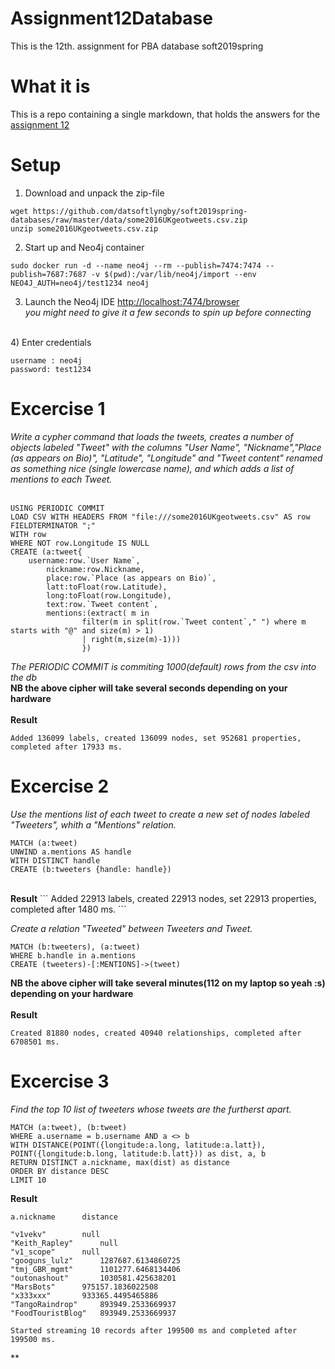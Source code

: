 # Assignment12Database
This is the 12th. assignment for PBA database soft2019spring

# What it is 
This is a repo containing a single markdown, that holds the answers for the [assignment 12](https://github.com/datsoftlyngby/soft2019spring-databases/blob/master/assignments/assignment12.md) <br>

# Setup
1) Download and unpack the zip-file
```
wget https://github.com/datsoftlyngby/soft2019spring-databases/raw/master/data/some2016UKgeotweets.csv.zip
unzip some2016UKgeotweets.csv.zip
```
2) Start up and Neo4j container
```
sudo docker run -d --name neo4j --rm --publish=7474:7474 --publish=7687:7687 -v $(pwd):/var/lib/neo4j/import --env NEO4J_AUTH=neo4j/test1234 neo4j
```
3) Launch the Neo4j IDE [http://localhost:7474/browser](http://localhost:7474/browser) <br>
*you might need to give it a few seconds to spin up before connecting*<br>
<br>
4) Enter credentials<br>

```
username : neo4j
password: test1234
```

# Excercise 1

*Write a cypher command that loads the tweets, creates a number of objects labeled "Tweet" with the columns "User Name", "Nickname","Place (as appears on Bio)", "Latitude", "Longitude" and "Tweet content" renamed as something nice (single lowercase name), and which adds a list of mentions to each Tweet.* <br>
<br>
```
USING PERIODIC COMMIT
LOAD CSV WITH HEADERS FROM "file:///some2016UKgeotweets.csv" AS row  FIELDTERMINATOR ";"
WITH row
WHERE NOT row.Longitude IS NULL
CREATE (a:tweet{
	username:row.`User Name`,
    	nickname:row.Nickname,
    	place:row.`Place (as appears on Bio)`,
    	latt:toFloat(row.Latitude),
    	long:toFloat(row.Longitude),
    	text:row.`Tweet content`,
    	mentions:(extract( m in 
                filter(m in split(row.`Tweet content`," ") where m starts with "@" and size(m) > 1) 
                | right(m,size(m)-1)))
                })
```
*The PERIODIC COMMIT is commiting 1000(default) rows from the csv into the db*<br>
<b>NB the above cipher will take several seconds depending on your hardware</b><br>
<br>
<b>Result</b><br>
```
Added 136099 labels, created 136099 nodes, set 952681 properties, completed after 17933 ms.
```

# Excercise 2

*Use the mentions list of each tweet to create a new set of nodes labeled "Tweeters", whith a "Mentions" relation.*
```
MATCH (a:tweet) 
UNWIND a.mentions AS handle
WITH DISTINCT handle
CREATE (b:tweeters {handle: handle})
```
<br>
<b>Result</b>
```
Added 22913 labels, created 22913 nodes, set 22913 properties, completed after 1480 ms.
```

*Create a relation "Tweeted" between Tweeters and Tweet.*
```
MATCH (b:tweeters), (a:tweet)
WHERE b.handle in a.mentions 
CREATE (tweeters)-[:MENTIONS]->(tweet)
```
<b>NB the above cipher will take several minutes(112 on my laptop so yeah :s) depending on your hardware</b><br>
<br>
<b>Result</b>
```
Created 81880 nodes, created 40940 relationships, completed after 6708501 ms.
```

# Excercise 3
*Find the top 10 list of tweeters whose tweets are the furtherst apart.*<br>
```
MATCH (a:tweet), (b:tweet) 
WHERE a.username = b.username AND a <> b
WITH DISTANCE(POINT({longitude:a.long, latitude:a.latt}), POINT({longitude:b.long, latitude:b.latt})) as dist, a, b
RETURN DISTINCT a.nickname, max(dist) as distance
ORDER BY distance DESC
LIMIT 10
```
<b>Result</b>
```
a.nickname		distance

"v1vekv"		null
"Keith_Rapley"		null
"v1_scope"		null
"googuns_lulz"		1287687.6134860725
"tmj_GBR_mgmt"		1101277.6468134406
"outonashout"		1030581.425638201
"MarsBots"		975157.1836022508
"x333xxx"		933365.4495465886
"TangoRaindrop"		893949.2533669937
"FoodTouristBlog"	893949.2533669937

Started streaming 10 records after 199500 ms and completed after 199500 ms.
```
**
